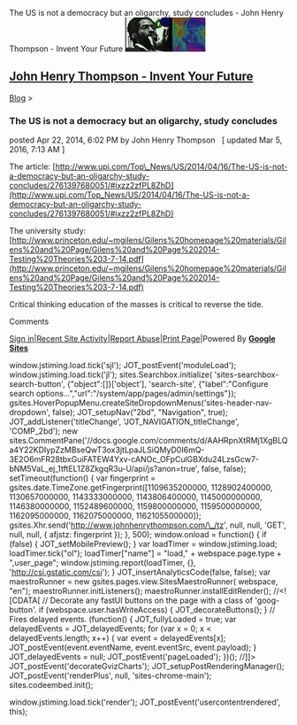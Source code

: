 The US is not a democracy but an oligarchy, study concludes - John Henry Thompson - Invent Your Future [![John Henry Thompson - Invent Your Future](../_/rsrc/1329567069254/config/customLogo.gif-revision=6.png)](../index.html)

[John Henry Thompson - Invent Your Future](../index.html)
---------------------------------------------------------

    

[Blog](../z-blog-1.html)‎ > ‎

### The US is not a democracy but an oligarchy, study concludes

posted Apr 22, 2014, 6:02 PM by John Henry Thompson   \[ updated Mar 5, 2016, 7:13 AM \]

  
The article: [http://www.upi.com/Top\_News/US/2014/04/16/The-US-is-not-a-democracy-but-an-oligarchy-study-concludes/2761397680051/#ixzz2zfPL8ZhD](http://www.upi.com/Top_News/US/2014/04/16/The-US-is-not-a-democracy-but-an-oligarchy-study-concludes/2761397680051/#ixzz2zfPL8ZhD)  
  
The university study: [http://www.princeton.edu/~mgilens/Gilens%20homepage%20materials/Gilens%20and%20Page/Gilens%20and%20Page%202014-Testing%20Theories%203-7-14.pdf](http://www.princeton.edu/~mgilens/Gilens%20homepage%20materials/Gilens%20and%20Page/Gilens%20and%20Page%202014-Testing%20Theories%203-7-14.pdf)  
  
Critical thinking education of the masses is critical to reverse the tide.  
  

Comments

[Sign in](https://accounts.google.com/ServiceLogin?continue=http://sites.google.com/a/johnhenrythompson.com/jht/z-blog-1/theusisnotademocracybutanoligarchystudyconcludes&service=jotspot)|[Recent Site Activity](../system/app/pages/recentChanges.html)|[Report Abuse](http://sites.google.com/a/johnhenrythompson.com/jht/system/app/pages/reportAbuse)|[Print Page](javascript:;)|Powered By **[Google Sites](http://sites.google.com/site)**

window.jstiming.load.tick('sjl'); JOT\_postEvent('moduleLoad'); window.jstiming.load.tick('jl'); sites.Searchbox.initialize( 'sites-searchbox-search-button', {"object":\[\]}\['object'\], 'search-site', {"label":"Configure search options...","url":"/system/app/pages/admin/settings"}); gsites.HoverPopupMenu.createSiteDropdownMenus('sites-header-nav-dropdown', false); JOT\_setupNav("2bd", "Navigation", true); JOT\_addListener('titleChange', 'JOT\_NAVIGATION\_titleChange', 'COMP\_2bd'); new sites.CommentPane('//docs.google.com/comments/d/AAHRpnXtRMj1XgBLQa4Y22KDIypZzMBseQwT3ox3jtLpaJLSiQMyD0I6mQ-3E2O6mFR28tbxGuiFATEW4Yxv-cANOc\_OFpCulGBXdu24LzsGcw7-bNM5VaL\_ej\_1tftEL1Z8ZkgqR3u-U/api/js?anon=true', false, false); setTimeout(function() { var fingerprint = gsites.date.TimeZone.getFingerprint(\[1109635200000, 1128902400000, 1130657000000, 1143333000000, 1143806400000, 1145000000000, 1146380000000, 1152489600000, 1159800000000, 1159500000000, 1162095000000, 1162075000000, 1162105500000\]); gsites.Xhr.send('http://www.johnhenrythompson.com/\_/tz', null, null, 'GET', null, null, { afjstz: fingerprint }); }, 500); window.onload = function() { if (false) { JOT\_setMobilePreview(); } var loadTimer = window.jstiming.load; loadTimer.tick("ol"); loadTimer\["name"\] = "load," + webspace.page.type + ",user\_page"; window.jstiming.report(loadTimer, {}, 'http://csi.gstatic.com/csi'); } JOT\_insertAnalyticsCode(false, false); var maestroRunner = new gsites.pages.view.SitesMaestroRunner( webspace, "en"); maestroRunner.initListeners(); maestroRunner.installEditRender(); //<!\[CDATA\[ // Decorate any fastUI buttons on the page with a class of 'goog-button'. if (webspace.user.hasWriteAccess) { JOT\_decorateButtons(); } // Fires delayed events. (function() { JOT\_fullyLoaded = true; var delayedEvents = JOT\_delayedEvents; for (var x = 0; x < delayedEvents.length; x++) { var event = delayedEvents\[x\]; JOT\_postEvent(event.eventName, event.eventSrc, event.payload); } JOT\_delayedEvents = null; JOT\_postEvent('pageLoaded'); })(); //\]\]> JOT\_postEvent('decorateGvizCharts'); JOT\_setupPostRenderingManager(); JOT\_postEvent('renderPlus', null, 'sites-chrome-main'); sites.codeembed.init();

window.jstiming.load.tick('render'); JOT\_postEvent('usercontentrendered', this);